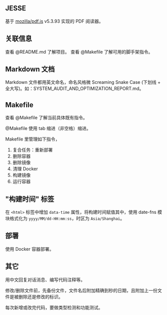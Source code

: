 ## JESSE

基于 [mozilla/pdf.js](https://github.com/mozilla/pdf.js) v5.3.93 实现的 PDF 阅读器。

## 关联信息

查看 @README.md 了解项目。
查看 @Makefile 了解可用的脚手架指令。

## Markdown 文档

Markdown 文件都用英文命名，命名风格微 Screaming Snake Case (下划线 + 全大写)。如：SYSTEM_AUDIT_AND_OPTIMIZATION_REPORT.md。

## Makefile

查看 @Makefile 了解当前具体既有指令。

@Makefile 使用 tab 缩进（非空格）缩进。

Makefile 里管理如下指令，

1. 复合任务：重新部署
2. 删除容器
3. 删除镜像
4. 清理 Docker
5. 构建镜像
6. 运行容器

## "构建时间" 标签

在 `<html>` 标签中增加 `data-time` 属性，将构建时间赋值其中，使用 date-fns 模块格式化为 `yyyy/MM/dd-HH:mm:ss`，时区为 `Asia/Shanghai`。

## 部署

使用 Docker 容器部署。

## 其它

用中文回复对话消息、编写代码注释等。

修改/删除文件前，先备份文件，文件名后附加精确到秒的日期，且附加上一份文件是被删除还是修改的标识。

每次新增或改完代码，要做类型检测和功能测试。
